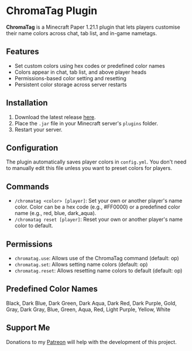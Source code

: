 # ChromaTag Plugin

**ChromaTag** is a Minecraft Paper 1.21.1 plugin that lets players customise their name colors across chat, tab list, and in-game nametags.

## Features
- Set custom colors using hex codes or predefined color names
- Colors appear in chat, tab list, and above player heads
- Permissions-based color setting and resetting
- Persistent color storage across server restarts

## Installation
1. Download the latest release [here](https://github.com/Jelly-Pudding/ChromaTag/releases/latest).
2. Place the `.jar` file in your Minecraft server's `plugins` folder.
3. Restart your server.

## Configuration
The plugin automatically saves player colors in `config.yml`. You don't need to manually edit this file unless you want to preset colors for players.

## Commands
- `/chromatag <color> [player]`: Set your own or another player's name color. Color can be a hex code (e.g., #FF0000) or a predefined color name (e.g., red, blue, dark_aqua).
- `/chromatag reset [player]`: Reset your own or another player's name color to default.

## Permissions
- `chromatag.use`: Allows use of the ChromaTag command (default: op)
- `chromatag.set`: Allows setting name colors (default: op)
- `chromatag.reset`: Allows resetting name colors to default (default: op)

## Predefined Color Names
Black, Dark Blue, Dark Green, Dark Aqua, Dark Red, Dark Purple, Gold, Gray, Dark Gray, Blue, Green, Aqua, Red, Light Purple, Yellow, White

## Support Me
Donations to my [Patreon](https://www.patreon.com/lolwhatyesme) will help with the development of this project.
